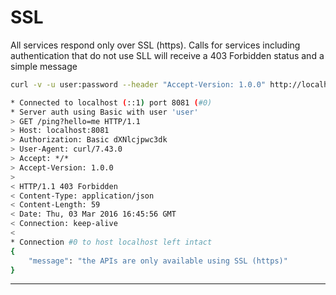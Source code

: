 <div class="page-header">
  <h1  id="page-title">SSL</h1>
</div>

All services respond only over SSL (https). Calls for services including authentication that
do not use SLL will receive a 403 Forbidden status and a simple message


```bash
curl -v -u user:password --header "Accept-Version: 1.0.0" http://localhost:8081/ping | python -mjson.tool

* Connected to localhost (::1) port 8081 (#0)
* Server auth using Basic with user 'user'
> GET /ping?hello=me HTTP/1.1
> Host: localhost:8081
> Authorization: Basic dXNlcjpwc3dk
> User-Agent: curl/7.43.0
> Accept: */*
> Accept-Version: 1.0.0
>
< HTTP/1.1 403 Forbidden
< Content-Type: application/json
< Content-Length: 59
< Date: Thu, 03 Mar 2016 16:45:56 GMT
< Connection: keep-alive
<
* Connection #0 to host localhost left intact
{
    "message": "the APIs are only available using SSL (https)"
}
```

___

